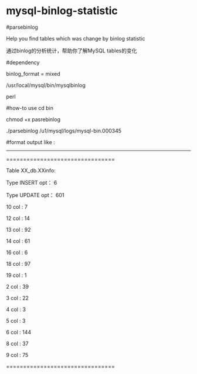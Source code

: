 mysql-binlog-statistic
======================
#parsebinlog

Help you find tables which was change by binlog statistic

通过binlog的分析统计，帮助你了解MySQL tables的变化

#dependency

binlog_format           = mixed

/usr/local/mysql/bin/mysqlbinlog

perl


#how-to use
cd bin

chmod +x pasrebinlog

./parsebinlog /u1/mysql/logs/mysql-bin.000345

#format
output like :

----   -----
================================

Table XX_db.XXinfo:

Type INSERT opt：  6 

Type UPDATE opt：  601 

10 col :  7 

12 col :  14 

13 col :  92 

14 col :  61 

16 col :  6 

18 col :  97 

19 col :  1 

2 col :  39 

3 col :  22 

4 col :  3 

5 col :  3 

6 col :  144 

8 col :  37 

9 col :  75 

================================

#
